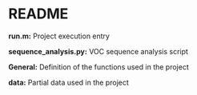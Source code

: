 # README

**run.m:** Project execution entry

**sequence_analysis.py:** VOC sequence analysis script

**General:** Definition of the functions used in the project

**data:** Partial data used in the project



